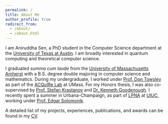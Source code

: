 ```yaml
---
permalink: /
title: About Me
author_profile: true
redirect_from: 
  - /about/
  - /about.html
---
```


I am Aniruddha Sen, a PhD student in the Computer Science department at the [University of Texas at Austin](https://www.cs.utexas.edu). I am broadly interested in quantum computing and theoretical computer science.

I graduated _summa cum laude_ from the [University of Massachusetts Amherst](https://www.cics.umass.edu) with a B.S. degree double majoring in computer science and mathematics. During my undergraduate, I worked under [Prof. Don Towsley](https://www.cics.umass.edu/faculty/directory/towsley_donald) as part of the [ACQuIRe Lab](https://acquire.cs.umass.edu) at UMass. For my Honors thesis, I was also co-supervised by [Prof. Stefan Krastanov](https://lab.krastanov.org) and [Dr. Kenneth Goodenough](https://sites.google.com/view/kdgoodenough/home). I recently spent a summer in Urbana-Champaign, as part of [LPNA](http://lpna.cs.illinois.edu) at [UIUC](https://siebelschool.illinois.edu), working under [Prof. Edgar Solomonik](https://solomonik.cs.illinois.edu).

A detailed list of my projects, experiences, publications, and awards can be found in my [CV](\cv).

